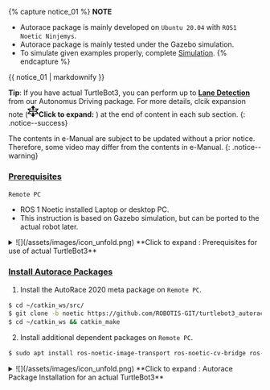 {% capture notice_01 %}
**NOTE**
- Autorace package is mainly developed on `Ubuntu 20.04` with `ROS1 Noetic Ninjemys`.
- Autorace package is mainly tested under the Gazebo simulation.
- To simulate given examples properly, complete [Simulation](/docs/en/platform/turtlebot3/simulation/).
{% endcapture %}

<div class="notice">{{ notice_01 | markdownify }}</div>

**Tip**: If you have actual TurtleBot3, you can perform up to **[Lane Detection](#lane-detection)** from our Autonomus Driving package. For more details, clcik expansion note (![](/assets/images/icon_unfold.png)**Click to expand:** ) at the end of content in each sub section.
{: .notice--success}

The contents in e-Manual are subject to be updated without a prior notice. Therefore, some video may differ from the contents in e-Manual.
{: .notice--warning}

### [Prerequisites](#prerequisites)

`Remote PC`

- ROS 1 Noetic installed Laptop or desktop PC.
- This instruction is based on Gazebo simulation, but can be ported to the actual robot later.

<details>
<summary>
![](/assets/images/icon_unfold.png) **Click to expand : Prerequisites for use of actual TurtleBot3**
</summary>

### [What you need for Autonomous Driving](#what-you-need-for-autonomous-driving)

`TurtleBot3 Burger`

- It is the basic model to use AutoRace packages for the autonomous driving on ROS.
- Provided source codes, AutoRace Packages, are made based on TurtleBot3 Burger.

`Remote PC`

- It communicates with an single board computer (SBC) on Turtlebot3.
- Laptop, desktop, or other devices with ROS 1.

`Raspberry Pi camera module with a camera mount`

- You can use a different module if ROS supports it.
- Source codes provided to calibrate the camera are created based on ([Fisheye Lens](https://www.waveshare.com/rpi-camera-g.htm)) module.

`AutoRace tracks and objects`

- Download 3D CAD files for AutoRace tracks, Traffic signs, traffic lights and other objects at [ROBOTIS_GIT/autorace](https://github.com/ROBOTIS-GIT/autorace_track).
- Download a refree system at [ROBOTIS-GIT/autorace_referee](https://github.com/ROBOTIS-GIT/autorace_referee)
</details>

### [Install Autorace Packages](#install-autorace-packages)

1. Install the AutoRace 2020 meta package on `Remote PC`.
```bash
$ cd ~/catkin_ws/src/
$ git clone -b noetic https://github.com/ROBOTIS-GIT/turtlebot3_autorace_2020.git
$ cd ~/catkin_ws && catkin_make
```

2. Install additional dependent packages on `Remote PC`.
```bash
$ sudo apt install ros-noetic-image-transport ros-noetic-cv-bridge ros-noetic-vision-opencv python3-opencv libopencv-dev ros-noetic-image-proc
```

<details>
<summary>
![](/assets/images/icon_unfold.png) **Click to expand : Autorace Package Installation for an actual TurtleBot3**
</summary>

<!-- ### [Autorace Package Installation for an actual TurtleBot3](#autorace-package-installation-for-an-actual-turtlebot3) -->

The following instructions describes how to install packages and to calibrate camera.

1. Install AutoRace package on both `Remote PC` and `SBC`.
```bash
$ cd ~/catkin_ws/src/
$ git clone -b noetic https://github.com/ROBOTIS-GIT/turtlebot3_autorace_2020.git
$ cd ~/catkin_ws && catkin_make
```

2. Install additional dependent packages on `SBC`.
    - Create a swap file to prevent lack of memory in building OpenCV.

        ```bash
        $ sudo fallocate -l 4G /swapfile
        $ sudo chmod 600 /swapfile
        $ sudo mkswap /swapfile
        $ sudo swapon /swapfile
        ```

    - Install required dependencies.
        ```bash
        $ sudo apt-get update
        $ sudo apt-get install build-essential cmake gcc g++ git unzip pkg-config
        $ sudo apt-get install libjpeg-dev libpng-dev libtiff-dev libavcodec-dev libavformat-dev libswscale-dev libgtk2.0-dev libcanberra-gtk* libxvidcore-dev libx264-dev python3-dev python3-numpy python3-pip libtbb2 libtbb-dev libdc1394-22-dev libv4l-dev v4l-utils libopenblas-dev libatlas-base-dev libblas-dev liblapack-dev gfortran libhdf5-dev libprotobuf-dev libgoogle-glog-dev libgflags-dev protobuf-compiler
        ```

    * Build with opencv & opencv_contrib

        ```bash
        $ cd ~
        $ wget -O opencv.zip https://github.com/opencv/opencv/archive/4.5.0.zip
        $ wget -O opencv_contrib.zip https://github.com/opencv/opencv_contrib/archive/4.5.0.zip

        $ unzip opencv.zip
        $ unzip opencv_contrib.zip

        $ mv opencv-4.5.0 opencv
        $ mv opencv_contrib-4.5.0 opencv_contrib
        ```

    * Create cmake file.

        ```bash
        $ cd opencv
        $ mkdir build
        $ cd build
        $ cmake -D CMAKE_BUILD_TYPE=RELEASE \
                -D CMAKE_INSTALL_PREFIX=/usr/local \
                -D OPENCV_EXTRA_MODULES_PATH=~/opencv_contrib/modules \
                -D ENABLE_NEON=ON \
                -D BUILD_TIFF=ON \
                -D WITH_FFMPEG=ON \
                -D WITH_GSTREAMER=ON \
                -D WITH_TBB=ON \
                -D BUILD_TBB=ON \
                -D BUILD_TESTS=OFF \
                -D WITH_EIGEN=OFF \
                -D WITH_V4L=ON \
                -D WITH_LIBV4L=ON \
                -D WITH_VTK=OFF \
                -D OPENCV_ENABLE_NONFREE=ON \
                -D INSTALL_C_EXAMPLES=OFF \
                -D INSTALL_PYTHON_EXAMPLES=OFF \
                -D BUILD_NEW_PYTHON_SUPPORT=ON \
                -D BUILD_opencv_python3=TRUE \
                -D OPENCV_GENERATE_PKGCONFIG=ON \
                -D BUILD_EXAMPLES=OFF ..
        ```

    * It will take an hour or two to build.

        ```bash
        $ cd ~/opencv/build
        $ make -j4
        $ sudo make install
        $ sudo ldconfig
        $ make clean
        $ sudo apt-get update
        ```

    * Turn off Raspberry Pi, take out the microSD card and edit the config.txt in system-boot section. add start_x=1 before the enable_uart=1 line.

        ```bash
        $ sudo apt install ffmpeg
        $ ffmpeg -f video4linux2 -s 640x480 -i /dev/video0 -ss 0:0:2 -frames 1 capture_test.jpg
        ```

    * Install additional dependent packages

        ```bash
        $ sudo apt install ros-noetic-cv-camera
        ```

3. Install additional dependent packages on `Remote PC`.
```bash
$ sudo apt install ros-noetic-image-transport ros-noetic-image-transport-plugins ros-noetic-cv-bridge ros-noetic-vision-opencv python3-opencv libopencv-dev ros-noetic-image-proc ros-noetic-cv-camera ros-noetic-camera-calibration
```

</details>

